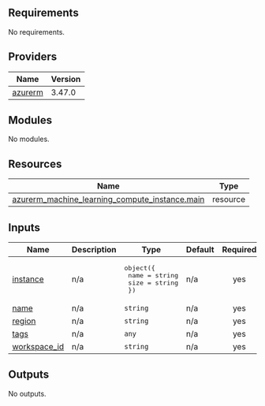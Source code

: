 <!-- BEGINNING OF PRE-COMMIT-TERRAFORM DOCS HOOK -->
## Requirements

No requirements.

## Providers

| Name | Version |
|------|---------|
| <a name="provider_azurerm"></a> [azurerm](#provider\_azurerm) | 3.47.0 |

## Modules

No modules.

## Resources

| Name | Type |
|------|------|
| [azurerm_machine_learning_compute_instance.main](https://registry.terraform.io/providers/hashicorp/azurerm/latest/docs/resources/machine_learning_compute_instance) | resource |

## Inputs

| Name | Description | Type | Default | Required |
|------|-------------|------|---------|:--------:|
| <a name="input_instance"></a> [instance](#input\_instance) | n/a | <pre>object({<br>    name = string<br>    size = string<br>  })</pre> | n/a | yes |
| <a name="input_name"></a> [name](#input\_name) | n/a | `string` | n/a | yes |
| <a name="input_region"></a> [region](#input\_region) | n/a | `string` | n/a | yes |
| <a name="input_tags"></a> [tags](#input\_tags) | n/a | `any` | n/a | yes |
| <a name="input_workspace_id"></a> [workspace\_id](#input\_workspace\_id) | n/a | `string` | n/a | yes |

## Outputs

No outputs.
<!-- END OF PRE-COMMIT-TERRAFORM DOCS HOOK -->
